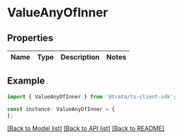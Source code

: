 # ValueAnyOfInner


## Properties

Name | Type | Description | Notes
------------ | ------------- | ------------- | -------------

## Example

```typescript
import { ValueAnyOfInner } from '@trata/ts-client-sdk';

const instance: ValueAnyOfInner = {
};
```

[[Back to Model list]](../README.md#documentation-for-models) [[Back to API list]](../README.md#documentation-for-api-endpoints) [[Back to README]](../README.md)

